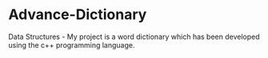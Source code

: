 # Advance-Dictionary
Data Structures - My project is a word dictionary which has been developed using the c++ programming language. 
